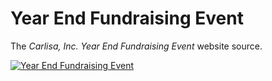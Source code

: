 # Year End Fundraising Event

The *Carlisa, Inc. Year End Fundraising Event* website source.

[![Year End Fundraising Event](http://i.imgur.com/AEw7Rmj.jpg)](http://carlisa.github.io/year-end-event/)
